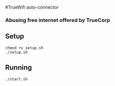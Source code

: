 #TrueWifi auto-connector

### Abusing free internet offered by TrueCorp

## Setup

```
chmod +x setup.sh
./setup.sh
```

## Running
```
./start.sh
```


